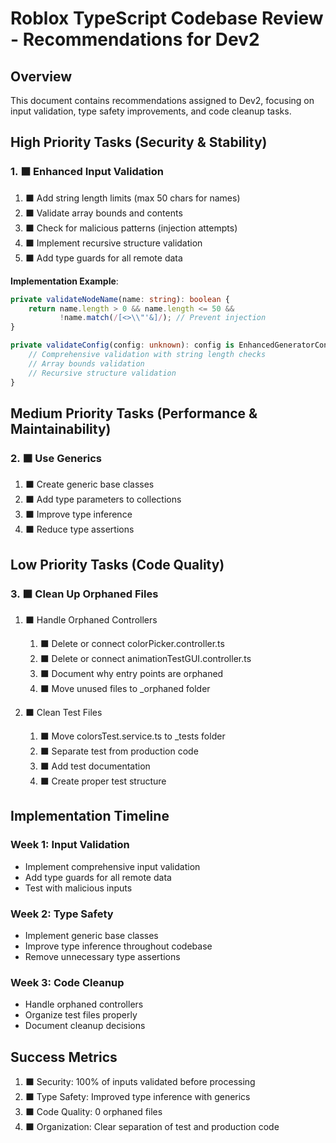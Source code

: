 # Roblox TypeScript Codebase Review - Recommendations for Dev2

## Overview

This document contains recommendations assigned to Dev2, focusing on input validation, type safety improvements, and code cleanup tasks.

## High Priority Tasks (Security & Stability)

### 1. ⬛ Enhanced Input Validation

1. ⬛ Add string length limits (max 50 chars for names)
2. ⬛ Validate array bounds and contents
3. ⬛ Check for malicious patterns (injection attempts)
4. ⬛ Implement recursive structure validation
5. ⬛ Add type guards for all remote data

**Implementation Example**:
```typescript
private validateNodeName(name: string): boolean {
    return name.length > 0 && name.length <= 50 &&
           !name.match(/[<>\\"'&]/); // Prevent injection
}

private validateConfig(config: unknown): config is EnhancedGeneratorConfig {
    // Comprehensive validation with string length checks
    // Array bounds validation
    // Recursive structure validation
}
```

## Medium Priority Tasks (Performance & Maintainability)

### 2. ⬛ Use Generics

1. ⬛ Create generic base classes
2. ⬛ Add type parameters to collections
3. ⬛ Improve type inference
4. ⬛ Reduce type assertions

## Low Priority Tasks (Code Quality)

### 3. ⬛ Clean Up Orphaned Files

1. ⬛ Handle Orphaned Controllers
   1. ⬛ Delete or connect colorPicker.controller.ts
   2. ⬛ Delete or connect animationTestGUI.controller.ts
   3. ⬛ Document why entry points are orphaned
   4. ⬛ Move unused files to _orphaned folder

2. ⬛ Clean Test Files
   1. ⬛ Move colorsTest.service.ts to _tests folder
   2. ⬛ Separate test from production code
   3. ⬛ Add test documentation
   4. ⬛ Create proper test structure

## Implementation Timeline

### Week 1: Input Validation
- Implement comprehensive input validation
- Add type guards for all remote data
- Test with malicious inputs

### Week 2: Type Safety
- Implement generic base classes
- Improve type inference throughout codebase
- Remove unnecessary type assertions

### Week 3: Code Cleanup
- Handle orphaned controllers
- Organize test files properly
- Document cleanup decisions

## Success Metrics

1. ⬛ Security: 100% of inputs validated before processing
2. ⬛ Type Safety: Improved type inference with generics
3. ⬛ Code Quality: 0 orphaned files
4. ⬛ Organization: Clear separation of test and production code